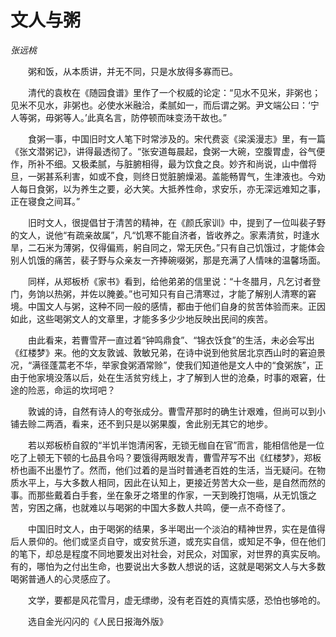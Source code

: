 # 文人与粥

*张远桃*

　　粥和饭，从本质讲，并无不同，只是水放得多寡而已。

　　清代的袁枚在《随园食谱》里作了一个权威的论定：“见水不见米，非粥也；见米不见水，非粥也。必使水米融洽，柔腻如一，而后谓之粥。尹文端公曰：‘宁人等粥，毋粥等人。’此真名言，防停顿而味变汤干故也。”

　　食粥一事，中国旧时文人笔下时常涉及的。宋代费衮《梁溪漫志》里，有一篇《张文潜粥记》，讲得最透彻了。“张安道每晨起，食粥一大碗，空腹胃虚，谷气便作，所补不细。又极柔腻，与脏腑相得，最为饮食之良。妙齐和尚说，山中僧将旦，一粥甚系利害，如或不食，则终日觉脏腑燥渴。盖能畅胃气，生津液也。今劝人每日食粥，以为养生之要，必大笑。大抵养性命，求安乐，亦无深远难知之事，正在寝食之间耳。”

　　旧时文人，很提倡甘于清苦的精神，在《颜氏家训》中，提到了一位叫裴子野的文人，说他“有疏亲故属”，凡“饥寒不能自济者，皆收养之。家素清贫，时逢水旱，二石米为薄粥，仅得偏焉，躬自同之，常无厌色。”只有自己饥饿过，才能体会别人饥饿的痛苦，裴子野与众亲友一齐捧碗啜粥，那是充满了人情味的温馨场面。

　　同样，从郑板桥《家书》看到，给他弟弟的信里说：“十冬腊月，凡乞讨者登门，务饷以热粥，并佐以腌姜。”也可知只有自己清寒过，才能了解别人清寒的窘境。中国文人与粥，这种不同一般的感情，都由于他们自身的贫苦体验而来。正因如此，这些喝粥文人的文章里，才能多多少少地反映出民间的疾苦。

　　由此看来，若曹雪芹一直过着“钟鸣鼎食”、“锦衣饫食”的生活，未必会写出《红楼梦》来。他的文友敦诚、敦敏兄弟，在诗中说到他贫居北京西山时的窘迫景况，“满径蓬蒿老不华，举家食粥酒常赊”，使我们知道他是文人中的“食粥族”，正由于他家境没落以后，处在生活贫穷线上，才了解到人世的沧桑，时事的艰窘，仕途的险恶，命运的坎坷吧？

　　敦诚的诗，自然有诗人的夸张成分。曹雪芹那时的确生计艰难，但尚可以到小铺去赊二两酒，看来，还不到只是以粥果腹，舍此别无其它的地步。

　　若以郑板桥自叙的“半饥半饱清闲客，无锁无枷自在官”而言，能相信他是一位吃了上顿无下顿的七品县令吗？要饿得两眼发青，曹雪芹写不出《红楼梦》，郑板桥也画不出墨竹了。然而，他们过着的是当时普通老百姓的生活，当无疑问。在物质水平上，与大多数人相同，因此在认知上，更接近劳苦大众一些，是自然而然的事。而那些戴着白手套，坐在象牙之塔里的作家，一天到晚打饱嗝，从无饥饿之苦，穷困之痛，也就难以与喝粥的中国大多数人共鸣，便一点不奇怪了。

　　中国旧时文人，由于喝粥的结果，多半喝出一个淡泊的精神世界，实在是值得后人景仰的。他们或坚贞自守，或安贫乐道，或充实自信，或知足不争，但在他们的笔下，却总是程度不同地要发出对社会，对民众，对国家，对世界的真实反响。有的，哪怕为之付出生命，也要说出大多数人想说的话，这就是喝粥文人与大多数喝粥普通人的心灵感应了。

　　文学，要都是风花雪月，虚无缥缈，没有老百姓的真情实感，恐怕也够呛的。

　　选自金光闪闪的《人民日报海外版》